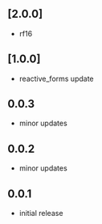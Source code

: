 ## [2.0.0]

* rf16

## [1.0.0]

* reactive_forms update

## 0.0.3

* minor updates

## 0.0.2

* minor updates

## 0.0.1

* initial release
